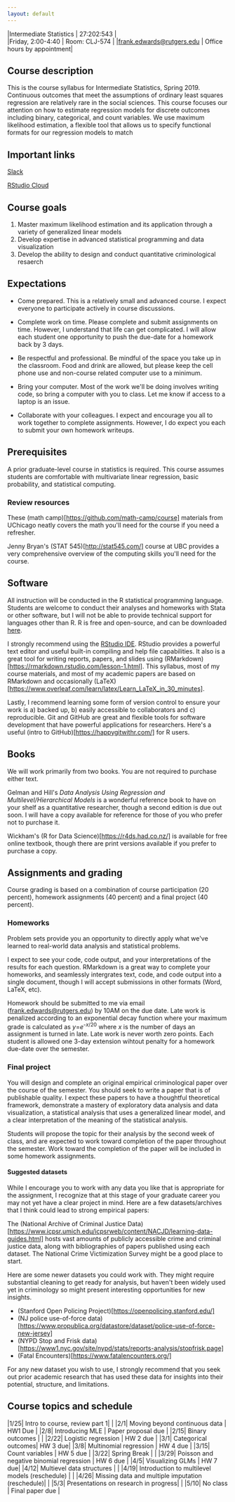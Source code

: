 ```yaml
---
layout: default
---
```


|Intermediate Statistics   | 27:202:543  |  
|Friday, 2:00-4:40   | Room: CLJ-574  |
|frank.edwards@rutgers.edu | Office hours by appointment|

## Course description

This is the course syllabus for Intermediate Statistics, Spring 2019. Continuous outcomes that meet the assumptions of ordinary least squares regression are relatively rare in the social sciences. This course focuses our attention on how to estimate regression models for discrete outcomes including binary, categorical, and count variables. We use maximum likelihood estimation, a flexible tool that allows us to specify functional formats for our regression models to match 

## Important links

[Slack](https://ru-intermed-stats.slack.com)

[RStudio Cloud](https://rstudio.cloud/)

## Course goals

1. Master maximum likelihood estimation and its application through a variety of generalized linear models
2. Develop expertise in advanced statistical programming and data visualization 
3. Develop the ability to design and conduct quantitative criminological resaerch

## Expectations

- Come prepared. This is a relatively small and advanced course. I expect everyone to participate actively in course discussions.

- Complete work on time. Please complete and submit assignments on time. However, I understand that life can get complicated. I will allow each student one opportunity to push the due-date for a homework back by 3 days.

- Be respectful and professional. Be mindful of the space you take up in the classroom. Food and drink are allowed, but please keep the cell phone use and non-course related computer use to a minimum. 

- Bring your computer. Most of the work we'll be doing involves writing code, so bring a computer with you to class. Let me know if access to a laptop is an issue.

- Collaborate with your colleagues. I expect and encourage you all to work together to complete assignments. However, I do expect you each to submit your own homework writeups. 

## Prerequisites

A prior graduate-level course in statistics is required. This course assumes students are comfortable with multivariate linear regression, basic probability, and statistical computing.

### Review resources

These (math camp)[https://github.com/math-camp/course] materials from UChicago neatly covers the math you'll need for the course if you need a refresher.

Jenny Bryan's (STAT 545)[http://stat545.com/] course at UBC provides a very comprehensive overview of the computing skills you'll need for the course.

## Software

All instruction will be conducted in the R statistical programming language. Students are welcome to conduct their analyses and homeworks with Stata or other software, but I will not be able to provide technical support for languages other than R. R is free and open-source, and can be downloaded [here](https://cran.r-project.org/).

I strongly recommend using the [RStudio IDE](https://www.rstudio.com/products/rstudio/download/). RStudio provides a powerful text editor and useful built-in compiling and help file capabilities. It also is a great tool for writing reports, papers, and slides using (RMarkdown)[https://rmarkdown.rstudio.com/lesson-1.html]. This syllabus, most of my course materials, and most of my academic papers are based on RMarkdown and occasionally (LaTeX)[https://www.overleaf.com/learn/latex/Learn_LaTeX_in_30_minutes].

Lastly, I recommend learning some form of version control to ensure your work is a) backed up, b) easily accessible to collaborators and c) reproducible. Git and GitHub are great and flexible tools for software development that have powerful applications for researchers. Here's a useful (intro to GitHub)[https://happygitwithr.com/] for R users.

## Books

We will work primarily from two books. You are not required to purchase either text.

Gelman and Hill's *Data Analysis Using Regression and Multilevel/Hierarchical Models* is a wonderful reference book to have on your shelf as a quantitative researcher, though a second edition is due out soon. I will have a copy available for reference for those of you who prefer not to purchase it.

Wickham's (R for Data Science)[https://r4ds.had.co.nz/] is available for free online textbook, though there are print versions available if you prefer to purchase a copy.

## Assignments and grading

Course grading is based on a combination of course participation (20 percent), homework assignments (40 percent) and a final project (40 percent). 

### Homeworks

Problem sets provide you an opportunity to directly apply what we've learned to real-world data analysis and statistical problems. 

I expect to see your code, code output, and your interpretations of the results for each question. RMarkdown is a great way to complete your homeworks, and seamlessly intergrates text, code, and code output into a single document, though I will accept submissions in other formats (Word, LaTeX, etc). 

Homework should be submitted to me via email (frank.edwards@rutgers.edu) by 10AM on the due date. Late work is penalized according to an exponential decay function where your maximum grade is calculated as *y*=*e*<sup>-*x*/20</sup> where *x* is the number of days an assignment is turned in late. Late work is never worth zero points. Each student is allowed one 3-day extension wihtout penalty for a homework due-date over the semester. 

### Final project

You will design and complete an original empirical criminological paper over the course of the semester. You should seek to write a paper that is of publishable quality. I expect these papers to have a thoughtful theoretical framework, demonstrate a mastery of exploratory data analysis and data visualization, a statistical analysis that uses a generalized linear model, and a clear interpretation of the meaning of the statistical analysis.

Students will propose the topic for their analysis by the second week of class, and are expected to work toward completion of the paper throughout the semester. Work toward the completion of the paper will be included in some homework assignments. 

#### Suggested datasets

While I encourage you to work with any data you like that is appropriate for the assignment, I recognize that at this stage of your graduate career you may not yet have a clear project in mind. Here are a few datasets/archives that I think could lead to strong empirical papers:

The (National Archive of Criminal Justice Data)[https://www.icpsr.umich.edu/icpsrweb/content/NACJD/learning-data-guides.html] hosts vast amounts of publicly accessible crime and criminal justice data, along with bibliographies of papers published using each dataset. The National Crime Victimization Survey might be a good place to start.

Here are some newer datasets you could work with. They might require substantial cleaning to get ready for analysis, but haven't been widely used yet in criminology so might present interesting opportunities for new insights.

- (Stanford Open Policing Project)[https://openpolicing.stanford.edu/]
- (NJ police use-of-force data)[https://www.propublica.org/datastore/dataset/police-use-of-force-new-jersey]
- (NYPD Stop and Frisk data)[https://www1.nyc.gov/site/nypd/stats/reports-analysis/stopfrisk.page]
- (Fatal Encounters)[https://www.fatalencounters.org/]

For any new dataset you wish to use, I strongly recommend that you seek out prior academic research that has used these data for insights into their potential, structure, and limitations.

## Course topics and schedule

|1/25| Intro to course, review part 1| |
|2/1| Moving beyond continuous data | HW1 Due |
|2/8| Introducing MLE | Paper proposal due |
|2/15| Binary outcomes | |
|2/22| Logistic regression | HW 2 due |
|3/1| Categorical outcomes| HW 3 due|
|3/8| Multinomial regression | HW 4 due |
|3/15| Count variables | HW 5 due |
|3/22| Spring Break | |
|3/29| Poisson and negative binomial regression | HW 6 due |
|4/5| Visualizing GLMs | HW 7 due|
|4/12| Multievel data structures | |
|4/19| Introduction to multilevel models (reschedule) | |
|4/26| Missing data and multiple imputation (reschedule)| |
|5/3| Presentations on research in progress| |
|5/10| No class | Final paper due |



